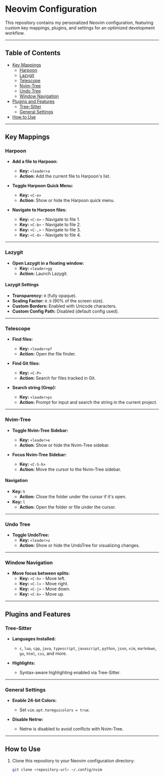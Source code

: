 # Neovim Configuration

This repository contains my personalized Neovim configuration, featuring custom key mappings, plugins, and settings for an optimized development workflow.

---

## Table of Contents
- [Key Mappings](#key-mappings)
  - [Harpoon](#harpoon)
  - [Lazygit](#lazygit)
  - [Telescope](#telescope)
  - [Nvim-Tree](#nvim-tree)
  - [Undo Tree](#undo-tree)
  - [Window Navigation](#window-navigation)
- [Plugins and Features](#plugins-and-features)
  - [Tree-Sitter](#tree-sitter)
  - [General Settings](#general-settings)
- [How to Use](#how-to-use)

---

## Key Mappings

### Harpoon
- **Add a file to Harpoon:**
  - **Key:** `<leader>a`
  - **Action:** Add the current file to Harpoon's list.

- **Toggle Harpoon Quick Menu:**
  - **Key:** `<C-e>`
  - **Action:** Show or hide the Harpoon quick menu.

- **Navigate to Harpoon files:**
  - **Key:** `<C-n>` - Navigate to file 1.
  - **Key:** `<C-b>` - Navigate to file 2.
  - **Key:** `<C-,>` - Navigate to file 3.
  - **Key:** `<C-4>` - Navigate to file 4.

---

### Lazygit
- **Open Lazygit in a floating window:**
  - **Key:** `<leader>gg`
  - **Action:** Launch Lazygit.

#### Lazygit Settings
- **Transparency:** `0` (fully opaque).
- **Scaling Factor:** `0.9` (90% of the screen size).
- **Custom Borders:** Enabled with Unicode characters.
- **Custom Config Path:** Disabled (default config used).

---

### Telescope
- **Find files:**
  - **Key:** `<leader>pf`
  - **Action:** Open the file finder.

- **Find Git files:**
  - **Key:** `<C-P>`
  - **Action:** Search for files tracked in Git.

- **Search string (Grep):**
  - **Key:** `<leader>ps`
  - **Action:** Prompt for input and search the string in the current project.

---

### Nvim-Tree
- **Toggle Nvim-Tree Sidebar:**
  - **Key:** `<leader>e`
  - **Action:** Show or hide the Nvim-Tree sidebar.

- **Focus Nvim-Tree Sidebar:**
  - **Key:** `<C-S-h>`
  - **Action:** Move the cursor to the Nvim-Tree sidebar.

#### Navigation
- **Key:** `h`
  - **Action:** Close the folder under the cursor if it's open.
- **Key:** `l`
  - **Action:** Open the folder or file under the cursor.

---

### Undo Tree
- **Toggle UndoTree:**
  - **Key:** `<leader>u`
  - **Action:** Show or hide the UndoTree for visualizing changes.

---

### Window Navigation
- **Move focus between splits:**
  - **Key:** `<C-h>` - Move left.
  - **Key:** `<C-l>` - Move right.
  - **Key:** `<C-j>` - Move down.
  - **Key:** `<C-k>` - Move up.

---

## Plugins and Features

### Tree-Sitter
- **Languages Installed:**
  - `c`, `lua`, `cpp`, `java`, `typescript`, `javascript`, `python`, `json`, `vim`, `markdown`, `go`, `html`, `css`, and more.

- **Highlights:**
  - Syntax-aware highlighting enabled via Tree-Sitter.

---

### General Settings
- **Enable 24-bit Colors:**
  - Set `vim.opt.termguicolors = true`.

- **Disable Netrw:**
  - Netrw is disabled to avoid conflicts with Nvim-Tree.

---

## How to Use

1. Clone this repository to your Neovim configuration directory:
   ```bash
   git clone <repository-url> ~/.config/nvim
